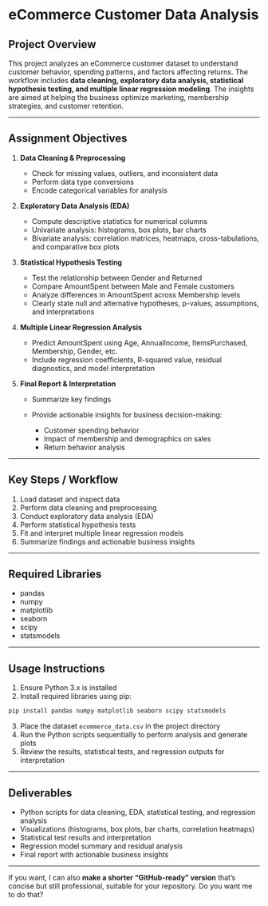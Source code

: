 # **eCommerce Customer Data Analysis**

## **Project Overview**

This project analyzes an eCommerce customer dataset to understand customer behavior, spending patterns, and factors affecting returns. The workflow includes **data cleaning, exploratory data analysis, statistical hypothesis testing, and multiple linear regression modeling**. The insights are aimed at helping the business optimize marketing, membership strategies, and customer retention.

---

## **Assignment Objectives**

1. **Data Cleaning & Preprocessing**

   * Check for missing values, outliers, and inconsistent data
   * Perform data type conversions
   * Encode categorical variables for analysis

2. **Exploratory Data Analysis (EDA)**

   * Compute descriptive statistics for numerical columns
   * Univariate analysis: histograms, box plots, bar charts
   * Bivariate analysis: correlation matrices, heatmaps, cross-tabulations, and comparative box plots

3. **Statistical Hypothesis Testing**

   * Test the relationship between Gender and Returned
   * Compare AmountSpent between Male and Female customers
   * Analyze differences in AmountSpent across Membership levels
   * Clearly state null and alternative hypotheses, p-values, assumptions, and interpretations

4. **Multiple Linear Regression Analysis**

   * Predict AmountSpent using Age, AnnualIncome, ItemsPurchased, Membership, Gender, etc.
   * Include regression coefficients, R-squared value, residual diagnostics, and model interpretation

5. **Final Report & Interpretation**

   * Summarize key findings
   * Provide actionable insights for business decision-making:

     * Customer spending behavior
     * Impact of membership and demographics on sales
     * Return behavior analysis

---

## **Key Steps / Workflow**

1. Load dataset and inspect data
2. Perform data cleaning and preprocessing
3. Conduct exploratory data analysis (EDA)
4. Perform statistical hypothesis tests
5. Fit and interpret multiple linear regression models
6. Summarize findings and actionable business insights

---

## **Required Libraries**

* pandas
* numpy
* matplotlib
* seaborn
* scipy
* statsmodels

---

## **Usage Instructions**

1. Ensure Python 3.x is installed
2. Install required libraries using pip:

```bash
pip install pandas numpy matplotlib seaborn scipy statsmodels
```

3. Place the dataset `ecommerce_data.csv` in the project directory
4. Run the Python scripts sequentially to perform analysis and generate plots
5. Review the results, statistical tests, and regression outputs for interpretation

---

## **Deliverables**

* Python scripts for data cleaning, EDA, statistical testing, and regression analysis
* Visualizations (histograms, box plots, bar charts, correlation heatmaps)
* Statistical test results and interpretation
* Regression model summary and residual analysis
* Final report with actionable business insights

---



If you want, I can also **make a shorter “GitHub-ready” version** that’s concise but still professional, suitable for your repository. Do you want me to do that?

